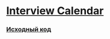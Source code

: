 # [Interview Calendar](https://rajabov-guru.github.io/interview-calendar/)

### [Исходный код](https://github.com/Rajabov-Guru/interview-calendar/tree/master)
